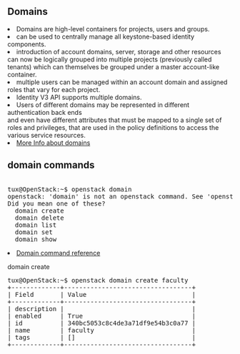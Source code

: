 Domains
--------------
<li>Domains are high-level containers for projects, users and groups. </li>
<li>can be used to centrally manage all keystone-based identity components.</li>
<li>introduction of account domains, server, storage and other resources can now be logically grouped into multiple projects (previously called tenants) which can themselves be grouped under a master account-like container.</li>
<li>multiple users can be managed within an account domain and assigned roles that vary for each project.</li>
<li>Identity V3 API supports multiple domains.</li>
<li>Users of different domains may be represented in different authentication back ends </li> and even have different attributes that must be mapped to a single set of roles and privileges, that are used in the policy definitions to access the various service resources. </li>
<li><a href="https://docs.openstack.org/security-guide/identity/domains.html">More Info about domains</a></li>

domain commands
---------------
<pre> 
tux@OpenStack:~$ openstack domain
openstack: 'domain' is not an openstack command. See 'openstack --help'.
Did you mean one of these?
  domain create
  domain delete
  domain list
  domain set
  domain show
</pre>
<li><a href="https://docs.openstack.org/python-openstackclient/pike/cli/command-objects/domain.html#domain-create">Domain command reference</a></li>

domain create
<pre>
tux@OpenStack:~$ openstack domain create faculty
+-------------+----------------------------------+
| Field       | Value                            |
+-------------+----------------------------------+
| description |                                  |
| enabled     | True                             |
| id          | 340bc5053c8c4de3a71df9e54b3c0a77 |
| name        | faculty                          |
| tags        | []                               |
+-------------+----------------------------------+
</pre>

